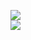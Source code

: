 [![](https://img.shields.io/badge/Made%20With-Github%20Spray-lightgrey.svg?style=for-the-badge&logo=github)](https://github.com/Annihil/github-spray#17365)  
[![](https://i.imgur.com/2DrTn0Z.gif)](https://github.com/Annihil/github-spray)